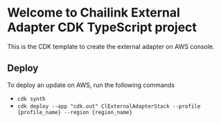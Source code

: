 # Welcome to Chailink External Adapter CDK TypeScript project

This is the CDK template to create the external adapter on AWS console.

## Deploy

To deploy an update on AWS, run the following commands

+ `cdk synth`
+ `cdk deploy --app "cdk.out" ClExternalAdapterStack --profile {profile_name} --region {region_name}`
